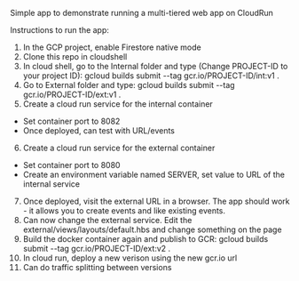 Simple app to demonstrate running a multi-tiered web app on CloudRun

Instructions to run the app:
1. In the GCP project, enable Firestore native mode
2. Clone this repo in cloudshell
3. In cloud shell, go to the Internal folder and type (Change PROJECT-ID to your project ID):
  gcloud builds submit --tag gcr.io/PROJECT-ID/int:v1 .
4. Go to External folder and type:
  gcloud builds submit --tag gcr.io/PROJECT-ID/ext:v1 .
5. Create a cloud run service for the internal container
  - Set container port to 8082
  - Once deployed, can test with URL/events
6. Create a cloud run service for the external container
  - Set container port to 8080
  - Create an environment variable named SERVER, set value to URL of the internal service
7. Once deployed, visit the external URL in a browser. The app should work - it allows you to create events and like existing events.
8. Can now change the external service. 
Edit the external/views/layouts/default.hbs and change something on the page
9. Build the docker container again and publish to GCR:
    gcloud builds submit --tag gcr.io/PROJECT-ID/ext:v2 .
10. In cloud run, deploy a new verison using the new gcr.io url 
9. Can do traffic splitting between versions

